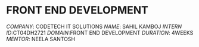 # FRONT END DEVELOPMENT 
*COMPANY*: CODETECH IT SOLUTIONS
*NAME*: SAHIL KAMBOJ
*INTERN ID*:CT04DH2721
*DOMAIN*:FRONT END DEVELOPMENT
*DURATION*: 4WEEKS
*MENTOR*: NEELA SANTOSH
